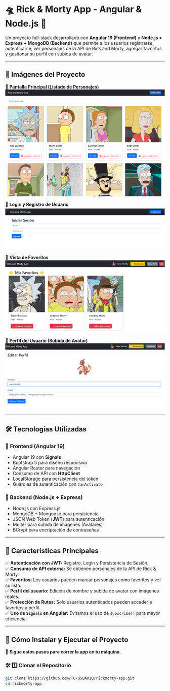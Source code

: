 # 🛸 Rick & Morty App - Angular & Node.js 🚀

Un proyecto full-stack desarrollado con **Angular 19 (Frontend)** y **Node.js + Express + MongoDB (Backend)** que permite a los usuarios registrarse, autenticarse, ver personajes de la API de Rick and Morty, agregar favoritos y gestionar su perfil con subida de avatar.  

---

## 📸 **Imágenes del Proyecto**  
🔹 **Pantalla Principal (Listado de Personajes)**  
![Personajes](https://github.com/nishikyr/rickMortyApp/blob/main/images/main.png)

🔹 **Login y Registro de Usuario**  
![Login](https://github.com/nishikyr/rickMortyApp/blob/main/images/login.png)

🔹 **Vista de Favoritos**  
![Favoritos](https://github.com/nishikyr/rickMortyApp/blob/main/images/favorites.png)

🔹 **Perfil del Usuario (Subida de Avatar)**  
![Perfil](https://github.com/nishikyr/rickMortyApp/blob/main/images/editProfile.png)

---

## 🛠 **Tecnologías Utilizadas**
### 🔹 **Frontend (Angular 19)**
- Angular 19 con **Signals**
- Bootstrap 5 para diseño responsivo
- Angular Router para navegación
- Consumo de API con **HttpClient**
- LocalStorage para persistencia del token
- Guardias de autenticación con `CanActivate`

### 🔹 **Backend (Node.js + Express)**
- Node.js con Express.js
- MongoDB + Mongoose para persistencia
- JSON Web Token (**JWT**) para autenticación
- Multer para subida de imágenes (Avatares)
- BCrypt para encriptación de contraseñas

---

## 🚀 **Características Principales**
✅ **Autenticación con JWT:** Registro, Login y Persistencia de Sesión.  
✅ **Consumo de API externa:** Se obtienen personajes de la API de Rick & Morty.  
✅ **Favoritos:** Los usuarios pueden marcar personajes como favoritos y ver su lista.  
✅ **Perfil del usuario:** Edición de nombre y subida de avatar con imágenes reales.  
✅ **Protección de Rutas:** Solo usuarios autenticados pueden acceder a favoritos y perfil.  
✅ **Uso de `Signals` en Angular:** Evitamos el uso de `subscribe()` para mayor eficiencia.  

---

## 🎯 **Cómo Instalar y Ejecutar el Proyecto**
📌 **Sigue estos pasos para correr la app en tu máquina.**  

### 🛠 **1️⃣ Clonar el Repositorio**
```sh
git clone https://github.com/TU-USUARIO/rickmorty-app.git
cd rickmorty-app
